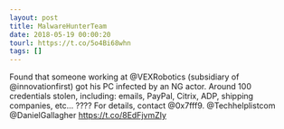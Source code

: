 ```yaml
---
layout: post
title: MalwareHunterTeam
date: 2018-05-19 00:00:20
tourl: https://t.co/5o4Bi68whn
tags: []
---
```

Found that someone working at @VEXRobotics (subsidiary of @innovationfirst) got his PC infected by an NG actor.
Around 100 credentials stolen, including: emails, PayPal, Citrix, ADP, shipping companies, etc...
???? 
For details, contact @0x7fff9.
@Techhelplistcom @DanielGallagher https://t.co/8EdFjvmZIy